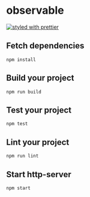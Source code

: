 # observable


[![styled with prettier](https://img.shields.io/badge/styled_with-prettier-ff69b4.svg)](https://github.com/prettier/prettier)

## Fetch dependencies

```
npm install
```

## Build your project

```
npm run build
```

## Test your project

```
npm test
```

## Lint your project

```
npm run lint
```

## Start http-server

```
npm start
```
